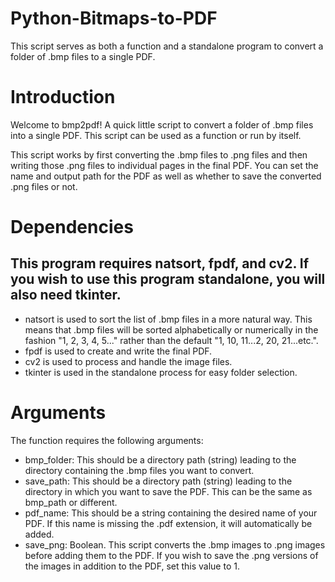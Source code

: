 # Python-Bitmaps-to-PDF
This script serves as both a function and a standalone program to convert a folder of .bmp files to a single PDF.

# Introduction

Welcome to bmp2pdf! A quick little script to convert a folder of .bmp files into a single PDF.
This script can be used as a function or run by itself. 

This script works by first converting the .bmp files to .png files and then writing those .png files to individual pages in the final PDF. You can set the name and output path for the PDF as well as whether to save the converted .png files or not.

# Dependencies
## This program requires natsort, fpdf, and cv2. If you wish to use this program standalone, you will also need tkinter.
* natsort is used to sort the list of .bmp files in a more natural way. This means that .bmp files will be sorted alphabetically or numerically in the fashion "1, 2, 3, 4, 5..." rather than the default "1, 10, 11...2, 20, 21...etc.".
* fpdf is used to create and write the final PDF.
* cv2 is used to process and handle the image files.
* tkinter is used in the standalone process for easy folder selection.

# Arguments
The function requires the following arguments:
* bmp_folder: This should be a directory path (string) leading to the directory containing the .bmp files you want to convert.
* save_path: This should be a directory path (string) leading to the directory in which you want to save the PDF. This can be the same as bmp_path or different.
* pdf_name: This should be a string containing the desired name of your PDF. If this name is missing the .pdf extension, it will automatically be added.
* save_png: Boolean. This script converts the .bmp images to .png images before adding them to the PDF. If you wish to save the .png versions of the images in addition to the PDF, set this value to 1.

